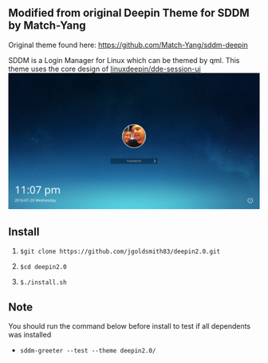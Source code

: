 ## Modified from original Deepin Theme for SDDM by Match-Yang

Original theme found here: https://github.com/Match-Yang/sddm-deepin

SDDM is a Login Manager for Linux which can be themed by qml.
This theme uses the core design of [linuxdeepin/dde-session-ui](https://github.com/linuxdeepin/dde-session-ui)
![screenshot](https://github.com/jgoldsmith83/sddm-deepin2.0/blob/master/deepin2.0/screenshot.png)

## Install
1. `$git clone https://github.com/jgoldsmith83/deepin2.0.git`

2. `$cd deepin2.0`

3. `$./install.sh`

## Note

You should run the command below before install to test if all dependents was installed

- `sddm-greeter --test --theme deepin2.0/`
